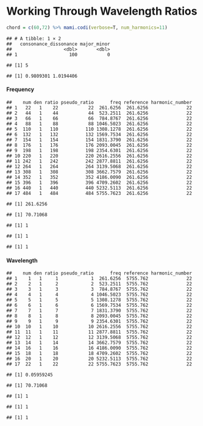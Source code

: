 Working Through Wavelength Ratios
================

``` r
chord = c(60,72) %>% mami.codi(verbose=T, num_harmonics=11)
```

    ## # A tibble: 1 × 2
    ##   consonance_dissonance major_minor
    ##                   <dbl>       <dbl>
    ## 1                   100           0

    ## [1] 5

    ## [1] 0.9809301 1.0194406

#### Frequency

    ##    num den ratio pseudo_ratio      freq reference harmonic_number
    ## 1   22   1    22           22  261.6256  261.6256              22
    ## 2   44   1    44           44  523.2511  261.6256              22
    ## 3   66   1    66           66  784.8767  261.6256              22
    ## 4   88   1    88           88 1046.5023  261.6256              22
    ## 5  110   1   110          110 1308.1278  261.6256              22
    ## 6  132   1   132          132 1569.7534  261.6256              22
    ## 7  154   1   154          154 1831.3790  261.6256              22
    ## 8  176   1   176          176 2093.0045  261.6256              22
    ## 9  198   1   198          198 2354.6301  261.6256              22
    ## 10 220   1   220          220 2616.2556  261.6256              22
    ## 11 242   1   242          242 2877.8811  261.6256              22
    ## 12 264   1   264          264 3139.5068  261.6256              22
    ## 13 308   1   308          308 3662.7579  261.6256              22
    ## 14 352   1   352          352 4186.0090  261.6256              22
    ## 15 396   1   396          396 4709.2602  261.6256              22
    ## 16 440   1   440          440 5232.5113  261.6256              22
    ## 17 484   1   484          484 5755.7623  261.6256              22

    ## [1] 261.6256

    ## [1] 70.71068

    ## [1] 1

    ## [1] 1

    ## [1] 1

#### Wavelength

    ##    num den ratio pseudo_ratio      freq reference harmonic_number
    ## 1    1   1     1            1  261.6256  5755.762              22
    ## 2    2   1     2            2  523.2511  5755.762              22
    ## 3    3   1     3            3  784.8767  5755.762              22
    ## 4    4   1     4            4 1046.5023  5755.762              22
    ## 5    5   1     5            5 1308.1278  5755.762              22
    ## 6    6   1     6            6 1569.7534  5755.762              22
    ## 7    7   1     7            7 1831.3790  5755.762              22
    ## 8    8   1     8            8 2093.0045  5755.762              22
    ## 9    9   1     9            9 2354.6301  5755.762              22
    ## 10  10   1    10           10 2616.2556  5755.762              22
    ## 11  11   1    11           11 2877.8811  5755.762              22
    ## 12  12   1    12           12 3139.5068  5755.762              22
    ## 13  14   1    14           14 3662.7579  5755.762              22
    ## 14  16   1    16           16 4186.0090  5755.762              22
    ## 15  18   1    18           18 4709.2602  5755.762              22
    ## 16  20   1    20           20 5232.5113  5755.762              22
    ## 17  22   1    22           22 5755.7623  5755.762              22

    ## [1] 0.05959245

    ## [1] 70.71068

    ## [1] 1

    ## [1] 1

    ## [1] 1
